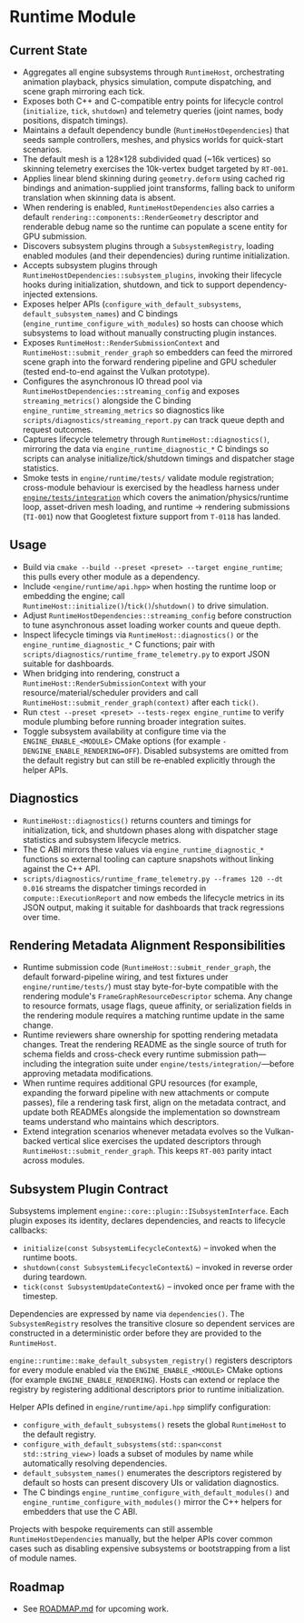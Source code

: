# Runtime Module

## Current State
- Aggregates all engine subsystems through `RuntimeHost`, orchestrating animation playback, physics simulation, compute dispatching, and scene graph mirroring each tick.
- Exposes both C++ and C-compatible entry points for lifecycle control (`initialize`, `tick`, `shutdown`) and telemetry queries (joint names, body positions, dispatch timings).
- Maintains a default dependency bundle (`RuntimeHostDependencies`) that seeds sample controllers, meshes, and physics worlds for quick-start scenarios.
- The default mesh is a 128×128 subdivided quad (~16k vertices) so skinning telemetry exercises the 10k-vertex budget targeted by `RT-001`.
- Applies linear blend skinning during `geometry.deform` using cached rig bindings and animation-supplied joint transforms, falling back to uniform translation when skinning data is absent.
- When rendering is enabled, `RuntimeHostDependencies` also carries a default `rendering::components::RenderGeometry` descriptor and renderable debug name so the runtime can populate a scene entity for GPU submission.
- Discovers subsystem plugins through a `SubsystemRegistry`, loading enabled modules (and their dependencies) during runtime initialization.
- Accepts subsystem plugins through `RuntimeHostDependencies::subsystem_plugins`, invoking their lifecycle hooks during initialization, shutdown, and tick to support dependency-injected extensions.
- Exposes helper APIs (`configure_with_default_subsystems`, `default_subsystem_names`) and C bindings (`engine_runtime_configure_with_modules`) so hosts can choose which subsystems to load without manually constructing plugin instances.
- Exposes `RuntimeHost::RenderSubmissionContext` and `RuntimeHost::submit_render_graph` so embedders can feed the mirrored scene graph into the forward rendering pipeline and GPU scheduler (tested end-to-end against the Vulkan prototype).
- Configures the asynchronous IO thread pool via `RuntimeHostDependencies::streaming_config` and exposes `streaming_metrics()`
  alongside the C binding `engine_runtime_streaming_metrics` so diagnostics like
  `scripts/diagnostics/streaming_report.py` can track queue depth and request
  outcomes.
- Captures lifecycle telemetry through `RuntimeHost::diagnostics()`, mirroring the data via
  `engine_runtime_diagnostic_*` C bindings so scripts can analyse initialize/tick/shutdown
  timings and dispatcher stage statistics.
- Smoke tests in `engine/runtime/tests/` validate module registration; cross-module
  behaviour is exercised by the headless harness under
  [`engine/tests/integration`](../../../engine/tests/integration/README.md) which covers the
  animation/physics/runtime loop, asset-driven mesh loading, and runtime →
  rendering submissions (`TI-001`) now that Googletest fixture support from
  `T-0118` has landed.

## Usage
- Build via `cmake --build --preset <preset> --target engine_runtime`; this pulls every other module as a dependency.
- Include `<engine/runtime/api.hpp>` when hosting the runtime loop or embedding the engine; call `RuntimeHost::initialize()`/`tick()`/`shutdown()` to drive simulation.
- Adjust `RuntimeHostDependencies::streaming_config` before construction to tune
  asynchronous asset loading worker counts and queue depth.
- Inspect lifecycle timings via `RuntimeHost::diagnostics()` or the
  `engine_runtime_diagnostic_*` C functions; pair with
  `scripts/diagnostics/runtime_frame_telemetry.py` to export JSON suitable for
  dashboards.
- When bridging into rendering, construct a `RuntimeHost::RenderSubmissionContext` with your resource/material/scheduler providers and call `RuntimeHost::submit_render_graph(context)` after each `tick()`.
- Run `ctest --preset <preset> --tests-regex engine_runtime` to verify module plumbing before running broader integration suites.
- Toggle subsystem availability at configure time via the `ENGINE_ENABLE_<MODULE>` CMake options (for example `-DENGINE_ENABLE_RENDERING=OFF`). Disabled subsystems are omitted from the default registry but can still be re-enabled explicitly through the helper APIs.

## Diagnostics

- `RuntimeHost::diagnostics()` returns counters and timings for initialization, tick, and shutdown
  phases along with dispatcher stage statistics and subsystem lifecycle metrics.
- The C ABI mirrors these values via `engine_runtime_diagnostic_*` functions so external tooling can
  capture snapshots without linking against the C++ API.
- `scripts/diagnostics/runtime_frame_telemetry.py --frames 120 --dt 0.016` streams the dispatcher
  timings recorded in `compute::ExecutionReport` and now embeds the lifecycle metrics in its JSON
  output, making it suitable for dashboards that track regressions over time.

## Rendering Metadata Alignment Responsibilities

- Runtime submission code (`RuntimeHost::submit_render_graph`, the default forward-pipeline wiring, and test fixtures under
  `engine/runtime/tests/`) must stay byte-for-byte compatible with the rendering module's `FrameGraphResourceDescriptor`
  schema. Any change to resource formats, usage flags, queue affinity, or serialization fields in the rendering module requires
  a matching runtime update in the same change.
- Runtime reviewers share ownership for spotting rendering metadata changes. Treat the rendering README as the single source of
  truth for schema fields and cross-check every runtime submission path—including the integration suite under
  `engine/tests/integration/`—before approving metadata modifications.
- When runtime requires additional GPU resources (for example, expanding the forward pipeline with new attachments or compute
  passes), file a rendering task first, align on the metadata contract, and update both READMEs alongside the implementation so
  downstream teams understand who maintains which descriptors.
- Extend integration scenarios whenever metadata evolves so the Vulkan-backed vertical slice exercises the updated descriptors
  through `RuntimeHost::submit_render_graph`. This keeps `RT-003` parity intact across modules.

## Subsystem Plugin Contract

Subsystems implement `engine::core::plugin::ISubsystemInterface`. Each plugin exposes its
identity, declares dependencies, and reacts to lifecycle callbacks:

- `initialize(const SubsystemLifecycleContext&)` – invoked when the runtime boots.
- `shutdown(const SubsystemLifecycleContext&)` – invoked in reverse order during teardown.
- `tick(const SubsystemUpdateContext&)` – invoked once per frame with the timestep.

Dependencies are expressed by name via `dependencies()`. The `SubsystemRegistry` resolves the
transitive closure so dependent services are constructed in a deterministic order before they are
provided to the `RuntimeHost`.

`engine::runtime::make_default_subsystem_registry()` registers descriptors for every module enabled
via the `ENGINE_ENABLE_<MODULE>` CMake options (for example `ENGINE_ENABLE_RENDERING`). Hosts can
extend or replace the registry by registering additional descriptors prior to runtime
initialization.

Helper APIs defined in `engine/runtime/api.hpp` simplify configuration:

- `configure_with_default_subsystems()` resets the global `RuntimeHost` to the default registry.
- `configure_with_default_subsystems(std::span<const std::string_view>)` loads a subset of modules
  by name while automatically resolving dependencies.
- `default_subsystem_names()` enumerates the descriptors registered by default so hosts can present
  discovery UIs or validation diagnostics.
- The C bindings `engine_runtime_configure_with_default_modules()` and
  `engine_runtime_configure_with_modules()` mirror the C++ helpers for embedders that use the C ABI.

Projects with bespoke requirements can still assemble `RuntimeHostDependencies` manually, but the
helper APIs cover common cases such as disabling expensive subsystems or bootstrapping from a list
of module names.

## Roadmap
- See [ROADMAP.md](ROADMAP.md) for upcoming work.
